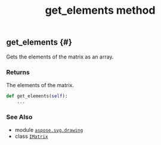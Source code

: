 ﻿---
title: get_elements method
second_title: Aspose.SVG for Python via .NET API References
description: 
type: docs
weight: 30
url: /python-net/aspose.svg.drawing/imatrix/get_elements/
is_root: false
---

## get_elements {#}

Gets the elements of the matrix as an array.


### Returns 


The elements of the matrix.


```python
def get_elements(self):
    ...
```





### See Also
* module [`aspose.svg.drawing`](../../)
* class [`IMatrix`](/svg/python-net/aspose.svg.drawing/imatrix)
